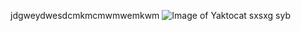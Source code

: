 jdgweydwesdcmkmcmwmwemkwm
![Image of Yaktocat](https://octodex.github.com/images/yaktocat.png)
sxsxg syb
